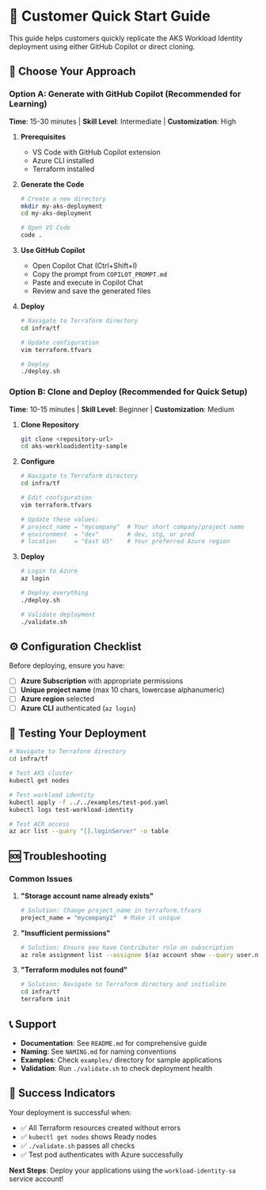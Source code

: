 # 🚀 **Customer Quick Start Guide**

This guide helps customers quickly replicate the AKS Workload Identity deployment using either GitHub Copilot or direct cloning.

## 🎯 **Choose Your Approach**

### **Option A: Generate with GitHub Copilot (Recommended for Learning)**

**Time**: 15-30 minutes | **Skill Level**: Intermediate | **Customization**: High

1. **Prerequisites**
   - VS Code with GitHub Copilot extension
   - Azure CLI installed
   - Terraform installed

2. **Generate the Code**
   ```bash
   # Create a new directory
   mkdir my-aks-deployment
   cd my-aks-deployment
   
   # Open VS Code
   code .
   ```

3. **Use GitHub Copilot**
   - Open Copilot Chat (Ctrl+Shift+I)
   - Copy the prompt from `COPILOT_PROMPT.md`
   - Paste and execute in Copilot Chat
   - Review and save the generated files

4. **Deploy**
   ```bash
   # Navigate to Terraform directory
   cd infra/tf
   
   # Update configuration
   vim terraform.tfvars
   
   # Deploy
   ./deploy.sh
   ```

### **Option B: Clone and Deploy (Recommended for Quick Setup)**

**Time**: 10-15 minutes | **Skill Level**: Beginner | **Customization**: Medium

1. **Clone Repository**
   ```bash
   git clone <repository-url>
   cd aks-workloadidentity-sample
   ```

2. **Configure**
   ```bash
   # Navigate to Terraform directory
   cd infra/tf
   
   # Edit configuration
   vim terraform.tfvars
   
   # Update these values:
   # project_name = "mycompany"  # Your short company/project name
   # environment  = "dev"        # dev, stg, or prod
   # location     = "East US"    # Your preferred Azure region
   ```

3. **Deploy**
   ```bash
   # Login to Azure
   az login
   
   # Deploy everything
   ./deploy.sh
   
   # Validate deployment
   ./validate.sh
   ```

## ⚙️ **Configuration Checklist**

Before deploying, ensure you have:

- [ ] **Azure Subscription** with appropriate permissions
- [ ] **Unique project name** (max 10 chars, lowercase alphanumeric)
- [ ] **Azure region** selected
- [ ] **Azure CLI** authenticated (`az login`)

## 🧪 **Testing Your Deployment**

```bash
# Navigate to Terraform directory
cd infra/tf

# Test AKS cluster
kubectl get nodes

# Test workload identity
kubectl apply -f ../../examples/test-pod.yaml
kubectl logs test-workload-identity

# Test ACR access
az acr list --query "[].loginServer" -o table
```

## 🆘 **Troubleshooting**

### **Common Issues**

1. **"Storage account name already exists"**
   ```bash
   # Solution: Change project_name in terraform.tfvars
   project_name = "mycompany2"  # Make it unique
   ```

2. **"Insufficient permissions"**
   ```bash
   # Solution: Ensure you have Contributor role on subscription
   az role assignment list --assignee $(az account show --query user.name -o tsv)
   ```

3. **"Terraform modules not found"**
   ```bash
   # Solution: Navigate to Terraform directory and initialize
   cd infra/tf
   terraform init
   ```

## 📞 **Support**

- **Documentation**: See `README.md` for comprehensive guide
- **Naming**: See `NAMING.md` for naming conventions
- **Examples**: Check `examples/` directory for sample applications
- **Validation**: Run `./validate.sh` to check deployment health

## 🎉 **Success Indicators**

Your deployment is successful when:

- ✅ All Terraform resources created without errors
- ✅ `kubectl get nodes` shows Ready nodes
- ✅ `./validate.sh` passes all checks
- ✅ Test pod authenticates with Azure successfully

**Next Steps**: Deploy your applications using the `workload-identity-sa` service account!
